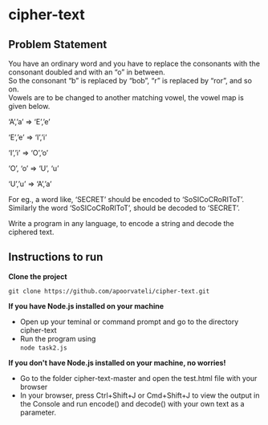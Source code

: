 # cipher-text

## Problem Statement

You have an ordinary word and you have to replace the consonants with the consonant doubled and with an “o” in between.   
So the consonant “b” is replaced by “bob”, “r” is replaced by “ror”, and so on.   
Vowels are to be changed to another matching vowel, the vowel map is given below.

‘A’,’a’   => ‘E’,’e’

‘E’,’e’   => ‘I’,’i’

‘I’,’i’     => ‘O’,’o’

‘O’, ‘o’ => ‘U’, ‘u’

‘U’,’u’  => ‘A’,’a’
 

For eg., a word like, ‘SECRET’ should be encoded to ‘SoSICoCRoRIToT’. Similarly the word ‘SoSICoCRoRIToT’, should be decoded to ‘SECRET’.

Write a program in any language, to encode a string and decode the ciphered text.

## Instructions to run

**Clone the project**  

```git clone https://github.com/apoorvateli/cipher-text.git```

**If you have Node.js installed on your machine**  
* Open up your teminal or command prompt and go to the directory cipher-text  
* Run the program using  
```node task2.js```

**If you don't have Node.js installed on your machine, no worries!**  
* Go to the folder cipher-text-master and open the test.html file with your browser
* In your browser, press Ctrl+Shift+J or Cmd+Shift+J to view the output in the Console and run encode() and decode() with your own text as a parameter.

